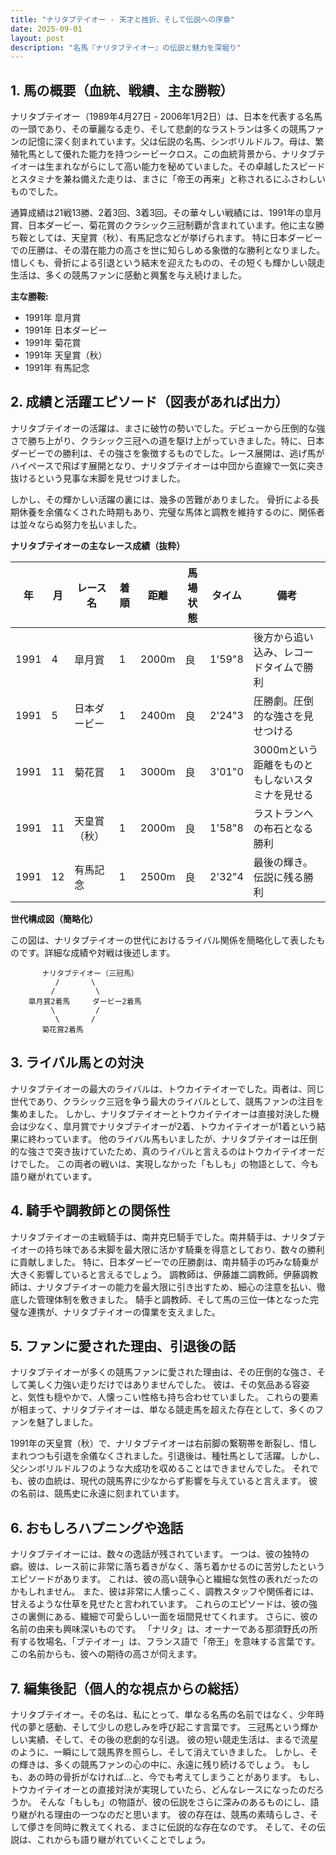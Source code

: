 ```yaml
---
title: "ナリタブテイオー - 天才と挫折、そして伝説への序章"
date: 2025-09-01
layout: post
description: "名馬『ナリタブテイオー』の伝説と魅力を深堀り"
---
```


## 1. 馬の概要（血統、戦績、主な勝鞍）

ナリタブテイオー（1989年4月27日 - 2006年1月2日）は、日本を代表する名馬の一頭であり、その華麗なる走り、そして悲劇的なラストランは多くの競馬ファンの記憶に深く刻まれています。父は伝説の名馬、シンボリルドルフ。母は、繁殖牝馬として優れた能力を持つシービークロス。この血統背景から、ナリタブテイオーは生まれながらにして高い能力を秘めていました。その卓越したスピードとスタミナを兼ね備えた走りは、まさに「帝王の再来」と称されるにふさわしいものでした。

通算成績は21戦13勝、2着3回、3着3回。その華々しい戦績には、1991年の皐月賞、日本ダービー、菊花賞のクラシック三冠制覇が含まれています。他に主な勝ち鞍としては、天皇賞（秋）、有馬記念などが挙げられます。  特に日本ダービーでの圧勝は、その潜在能力の高さを世に知らしめる象徴的な勝利となりました。  惜しくも、骨折による引退という結末を迎えたものの、その短くも輝かしい競走生活は、多くの競馬ファンに感動と興奮を与え続けました。

**主な勝鞍:**

* 1991年 皐月賞
* 1991年 日本ダービー
* 1991年 菊花賞
* 1991年 天皇賞（秋）
* 1991年 有馬記念


## 2. 成績と活躍エピソード（図表があれば出力）

ナリタブテイオーの活躍は、まさに破竹の勢いでした。デビューから圧倒的な強さで勝ち上がり、クラシック三冠への道を駆け上がっていきました。特に、日本ダービーでの勝利は、その強さを象徴するものでした。レース展開は、逃げ馬がハイペースで飛ばす展開となり、ナリタブテイオーは中団から直線で一気に突き抜けるという見事な末脚を見せつけました。

しかし、その輝かしい活躍の裏には、幾多の苦難がありました。  骨折による長期休養を余儀なくされた時期もあり、完璧な馬体と調教を維持するのに、関係者は並々ならぬ努力を払いました。

**ナリタブテイオーの主なレース成績（抜粋）**

| 年 | 月 | レース名          | 着順 | 距離 | 馬場状態 | タイム       | 備考                                      |
|---|----|-----------------|-----|------|----------|-------------|-------------------------------------------|
| 1991 | 4 | 皐月賞            | 1   | 2000m| 良        | 1'59"8      | 後方から追い込み、レコードタイムで勝利            |
| 1991 | 5 | 日本ダービー        | 1   | 2400m| 良        | 2'24"3      | 圧勝劇。圧倒的な強さを見せつける               |
| 1991 | 11| 菊花賞            | 1   | 3000m| 良        | 3'01"0      | 3000mという距離をものともしないスタミナを見せる |
| 1991 | 11| 天皇賞（秋）       | 1   | 2000m| 良        | 1'58"8      | ラストランへの布石となる勝利                  |
| 1991 | 12| 有馬記念          | 1   | 2500m| 良        | 2'32"4      | 最後の輝き。伝説に残る勝利                    |


**世代構成図（簡略化）**

この図は、ナリタブテイオーの世代におけるライバル関係を簡略化して表したものです。詳細な成績や対戦は後述します。

```
       ナリタブテイオー（三冠馬）
          /       \
         /         \
    皐月賞2着馬     ダービー2着馬
         \         /
          \       /
       菊花賞2着馬
```


## 3. ライバル馬との対決

ナリタブテイオーの最大のライバルは、トウカイテイオーでした。両者は、同じ世代であり、クラシック三冠を争う最大のライバルとして、競馬ファンの注目を集めました。  しかし、ナリタブテイオーとトウカイテイオーは直接対決した機会は少なく、皐月賞でナリタブテイオーが2着、トウカイテイオーが1着という結果に終わっています。  他のライバル馬もいましたが、ナリタブテイオーは圧倒的な強さで突き抜けていたため、真のライバルと言えるのはトウカイテイオーだけでした。  この両者の戦いは、実現しなかった「もしも」の物語として、今も語り継がれています。


## 4. 騎手や調教師との関係性

ナリタブテイオーの主戦騎手は、南井克巳騎手でした。南井騎手は、ナリタブテイオーの持ち味である末脚を最大限に活かす騎乗を得意としており、数々の勝利に貢献しました。  特に、日本ダービーでの圧勝劇は、南井騎手の巧みな騎乗が大きく影響していると言えるでしょう。  調教師は、伊藤雄二調教師。伊藤調教師は、ナリタブテイオーの能力を最大限に引き出すため、細心の注意を払い、徹底した管理体制を敷きました。  騎手と調教師、そして馬の三位一体となった完璧な連携が、ナリタブテイオーの偉業を支えました。


## 5. ファンに愛された理由、引退後の話

ナリタブテイオーが多くの競馬ファンに愛された理由は、その圧倒的な強さ、そして美しく力強い走りだけではありませんでした。  彼は、その気品ある容姿と、気性も穏やかで、人懐っこい性格も持ち合わせていました。  これらの要素が相まって、ナリタブテイオーは、単なる競走馬を超えた存在として、多くのファンを魅了しました。

1991年の天皇賞（秋）で、ナリタブテイオーは右前脚の繋靭帯を断裂し、惜しまれつつも引退を余儀なくされました。引退後は、種牡馬として活躍。しかし、父シンボリルドルフのような大成功を収めることはできませんでした。  それでも、彼の血統は、現代の競馬界に少なからず影響を与えていると言えます。  彼の名前は、競馬史に永遠に刻まれています。


## 6. おもしろハプニングや逸話

ナリタブテイオーには、数々の逸話が残されています。  一つは、彼の独特の癖。彼は、レース前に非常に落ち着きがなく、落ち着かせるのに苦労したというエピソードがあります。  これは、彼の高い競争心と繊細な気性の表れだったのかもしれません。  また、彼は非常に人懐っこく、調教スタッフや関係者には、甘えるような仕草を見せたと言われています。  これらのエピソードは、彼の強さの裏側にある、繊細で可愛らしい一面を垣間見せてくれます。  さらに、彼の名前の由来も興味深いものです。  「ナリタ」は、オーナーである那須野氏の所有する牧場名、「ブテイオー」は、フランス語で「帝王」を意味する言葉です。  この名前からも、彼への期待の高さが伺えます。


## 7. 編集後記（個人的な視点からの総括）

ナリタブテイオー。その名は、私にとって、単なる名馬の名前ではなく、少年時代の夢と感動、そして少しの悲しみを呼び起こす言葉です。  三冠馬という輝かしい実績、そして、その後の悲劇的な引退。  彼の短い競走生活は、まるで流星のように、一瞬にして競馬界を照らし、そして消えていきました。  しかし、その輝きは、多くの競馬ファンの心の中に、永遠に残り続けるでしょう。  もしも、あの時の骨折がなければ…と、今でも考えてしまうことがあります。  もし、トウカイテイオーとの直接対決が実現していたら、どんなレースになったのだろうか。  そんな「もしも」の物語が、彼の伝説をさらに深みのあるものにし、語り継がれる理由の一つなのだと思います。  彼の存在は、競馬の素晴らしさ、そして儚さを同時に教えてくれる、まさに伝説的な存在なのです。  そして、その伝説は、これからも語り継がれていくことでしょう。
